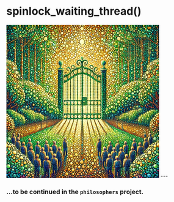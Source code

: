 # spinlock_waiting_thread()
<img src="illustrations/spinlock_waiting_thread()_600.jpg" alt="execve" width="400"/>
---

###  ...to be continued in the `philosophers` project.

